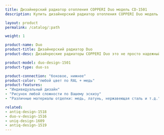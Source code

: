 ```yaml
---
title: Дизайнерский радиатор отопления COPPERI Duo модель CD-1501
description: Купить дизайнерский радиатор отопления COPPERI Duo модель CD-1501 по цене производителя в Москве.

layout: product
permalink: /catalog/:path

weight: 1

product-name: Duo
product-title: Дизайнерский радиатор Duo
product-desc: Дизайнреские радиаторы COPPERI Duo это не просто надежный и эффективный источник тепла, но и настоящее произведения искусства! Классический узор из благородной меди или рисунок в стиле хай-тек из полированной стали - всё для того, чтобы сделать Ваш интерьер неповторимым.

product-model: duo-design-1501
product-type: duo-ss

product-connection: "боковое, нижнее"
product-color: "любой цвет по RAL + медь"
product-features:
- "Индивидуальный дизайн"
- "Рисунок любой сложности по Вашему эскизу"
- "Различные материалы отделки: медь, латунь, нержавеющая сталь и т.д."

related:
- antiq-design-1518
- duo-v-design-1516
- uniq-design-1609
- antiq-design-1519
---
```

